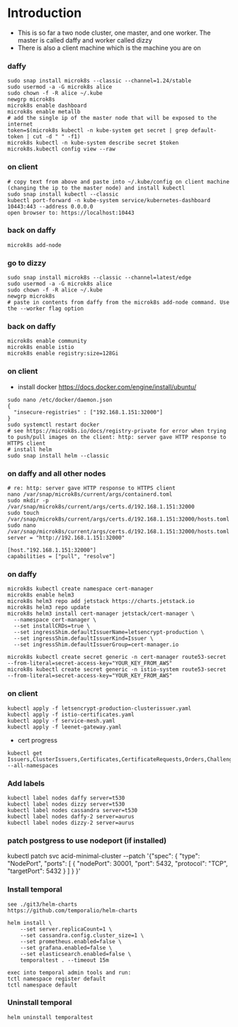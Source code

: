 # Introduction
 - This is so far a two node cluster, one master, and one worker. The master is called daffy and worker called dizzy
 - There is also a client machine which is the machine you are on
### daffy
```
sudo snap install microk8s --classic --channel=1.24/stable
sudo usermod -a -G microk8s alice
sudo chown -f -R alice ~/.kube
newgrp microk8s
microk8s enable dashboard
microk8s enable metallb
# add the single ip of the master node that will be exposed to the internet
token=$(microk8s kubectl -n kube-system get secret | grep default-token | cut -d " " -f1)
microk8s kubectl -n kube-system describe secret $token
microk8s.kubectl config view --raw
```
### on client
```
# copy text from above and paste into ~/.kube/config on client machine (changing the ip to the master node) and install kubectl
sudo snap install kubectl --classic
kubectl port-forward -n kube-system service/kubernetes-dashboard 10443:443 --address 0.0.0.0
open browser to: https://localhost:10443

```

### back on daffy
```
microk8s add-node
```

### go to dizzy
```
sudo snap install microk8s --classic --channel=latest/edge
sudo usermod -a -G microk8s alice
sudo chown -f -R alice ~/.kube
newgrp microk8s
# paste in contents from daffy from the microk8s add-node command. Use the --worker flag option
```

### back on daffy
```
microk8s enable community
microk8s enable istio
microk8s enable registry:size=128Gi
```

### on client
- install docker https://docs.docker.com/engine/install/ubuntu/
```
sudo nano /etc/docker/daemon.json
{
  "insecure-registries" : ["192.168.1.151:32000"]
}
sudo systemctl restart docker
# see https://microk8s.io/docs/registry-private for error when trying to push/pull images on the client: http: server gave HTTP response to HTTPS client
# install helm
sudo snap install helm --classic
```

### on daffy and all other nodes
```
# re: http: server gave HTTP response to HTTPS client
nano /var/snap/microk8s/current/args/containerd.toml
sudo mkdir -p /var/snap/microk8s/current/args/certs.d/192.168.1.151:32000
sudo touch /var/snap/microk8s/current/args/certs.d/192.168.1.151:32000/hosts.toml
sudo nano /var/snap/microk8s/current/args/certs.d/192.168.1.151:32000/hosts.toml
server = "http://192.168.1.151:32000"

[host."192.168.1.151:32000"]
capabilities = ["pull", "resolve"]
```

### on daffy 
```
microk8s kubectl create namespace cert-manager
microk8s enable helm3
microk8s helm3 repo add jetstack https://charts.jetstack.io
microk8s helm3 repo update
microk8s helm3 install cert-manager jetstack/cert-manager \
  --namespace cert-manager \
  --set installCRDs=true \
  --set ingressShim.defaultIssuerName=letsencrypt-production \
  --set ingressShim.defaultIssuerKind=Issuer \
  --set ingressShim.defaultIssuerGroup=cert-manager.io

microk8s kubectl create secret generic -n cert-manager route53-secret --from-literal=secret-access-key="YOUR_KEY_FROM_AWS"
microk8s kubectl create secret generic -n istio-system route53-secret --from-literal=secret-access-key="YOUR_KEY_FROM_AWS"
```

### on client
```
kubectl apply -f letsencrypt-production-clusterissuer.yaml
kubectl apply -f istio-certificates.yaml
kubectl apply -f service-mesh.yaml
kubectl apply -f leenet-gateway.yaml
```
- cert progress
```
kubectl get Issuers,ClusterIssuers,Certificates,CertificateRequests,Orders,Challenges --all-namespaces

```

### Add labels
```
kubectl label nodes daffy server=t530
kubectl label nodes dizzy server=t530
kubectl label nodes cassandra server=t530
kubectl label nodes daffy-2 server=aurus
kubectl label nodes dizzy-2 server=aurus
```

### patch postgress to use nodeport (if installed)
kubectl patch svc acid-minimal-cluster --patch '{"spec": { "type": "NodePort", "ports": [ { "nodePort": 30001, "port": 5432, "protocol": "TCP", "targetPort": 5432 } ] } }'

### Install temporal
```
see ./git3/helm-charts
https://github.com/temporalio/helm-charts

helm install \
    --set server.replicaCount=1 \
    --set cassandra.config.cluster_size=1 \
    --set prometheus.enabled=false \
    --set grafana.enabled=false \
    --set elasticsearch.enabled=false \
    temporaltest . --timeout 15m

exec into temporal admin tools and run:
tctl namespace register default
tctl namespace default
```

### Uninstall temporal
```
helm uninstall temporaltest
```
